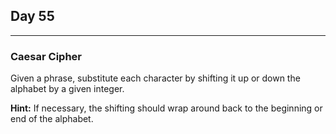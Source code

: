 ## Day 55
---
### Caesar Cipher

Given a phrase, substitute each character by shifting it up or down the alphabet by a given integer.

**Hint:** If necessary, the shifting should wrap around back to the beginning or end of the alphabet.